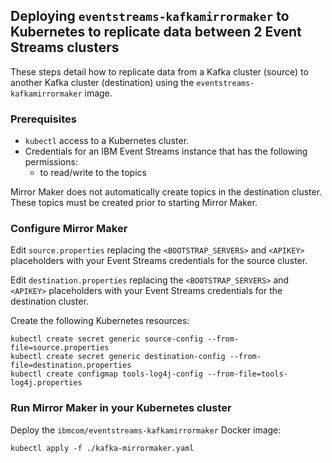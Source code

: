 
## Deploying `eventstreams-kafkamirrormaker` to Kubernetes to replicate data between 2 Event Streams clusters

These steps detail how to replicate data from a Kafka cluster (source) to another Kafka cluster (destination) using the `eventstreams-kafkamirrormaker` image.

### Prerequisites

- `kubectl` access to a Kubernetes cluster.
- Credentials for an IBM Event Streams instance that has the following permissions:
    - to read/write to the topics

Mirror Maker does not automatically create topics in the destination cluster. These topics must be created prior to starting Mirror Maker.

### Configure Mirror Maker

Edit `source.properties` replacing the `<BOOTSTRAP_SERVERS>` and `<APIKEY>` placeholders with your Event Streams credentials for the source cluster.

Edit `destination.properties` replacing the `<BOOTSTRAP_SERVERS>` and `<APIKEY>` placeholders with your Event Streams credentials for the destination cluster.

Create the following Kubernetes resources:

```shell
kubectl create secret generic source-config --from-file=source.properties
kubectl create secret generic destination-config --from-file=destination.properties
kubectl create configmap tools-log4j-config --from-file=tools-log4j.properties
```

### Run Mirror Maker in your Kubernetes cluster

Deploy the `ibmcom/eventstreams-kafkamirrormaker` Docker image:

```shell
kubectl apply -f ./kafka-mirrormaker.yaml
```
